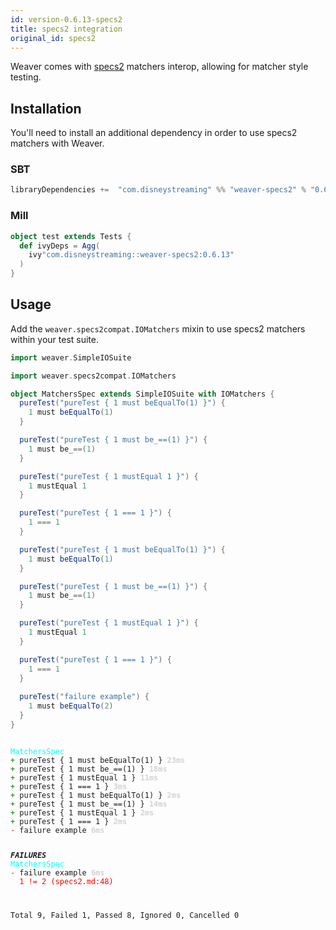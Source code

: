 ```yaml
---
id: version-0.6.13-specs2
title: specs2 integration
original_id: specs2
---
```


Weaver comes with [specs2](http://specs2.org/) matchers interop, allowing for matcher style testing.

## Installation

You'll need to install an additional dependency in order to use specs2 matchers with Weaver.

### SBT
```scala
libraryDependencies +=  "com.disneystreaming" %% "weaver-specs2" % "0.6.13" % Test
```

### Mill
```scala
object test extends Tests {
  def ivyDeps = Agg(
    ivy"com.disneystreaming::weaver-specs2:0.6.13"
  )
}
```

## Usage

Add the `weaver.specs2compat.IOMatchers` mixin to use specs2 matchers within your test suite.

```scala
import weaver.SimpleIOSuite

import weaver.specs2compat.IOMatchers

object MatchersSpec extends SimpleIOSuite with IOMatchers {
  pureTest("pureTest { 1 must beEqualTo(1) }") {
    1 must beEqualTo(1)
  }

  pureTest("pureTest { 1 must be_==(1) }") {
    1 must be_==(1)
  }

  pureTest("pureTest { 1 mustEqual 1 }") {
    1 mustEqual 1
  }

  pureTest("pureTest { 1 === 1 }") {
    1 === 1
  }

  pureTest("pureTest { 1 must beEqualTo(1) }") {
    1 must beEqualTo(1)
  }

  pureTest("pureTest { 1 must be_==(1) }") {
    1 must be_==(1)
  }

  pureTest("pureTest { 1 mustEqual 1 }") {
    1 mustEqual 1
  }

  pureTest("pureTest { 1 === 1 }") {
    1 === 1
  }
  
  pureTest("failure example") {
    1 must beEqualTo(2)
  }
}
```

<div class='terminal'><pre><code class = 'nohighlight'>
<span style='color: cyan'>MatchersSpec</span>
<span style='color: green'>+&nbsp;</span>pureTest&nbsp;{&nbsp;1&nbsp;must&nbsp;beEqualTo(1)&nbsp;}&nbsp;<span style='color: lightgray'><b>23ms</span></b>
<span style='color: green'>+&nbsp;</span>pureTest&nbsp;{&nbsp;1&nbsp;must&nbsp;be_==(1)&nbsp;}&nbsp;<span style='color: lightgray'><b>18ms</span></b>
<span style='color: green'>+&nbsp;</span>pureTest&nbsp;{&nbsp;1&nbsp;mustEqual&nbsp;1&nbsp;}&nbsp;<span style='color: lightgray'><b>11ms</span></b>
<span style='color: green'>+&nbsp;</span>pureTest&nbsp;{&nbsp;1&nbsp;===&nbsp;1&nbsp;}&nbsp;<span style='color: lightgray'><b>3ms</span></b>
<span style='color: green'>+&nbsp;</span>pureTest&nbsp;{&nbsp;1&nbsp;must&nbsp;beEqualTo(1)&nbsp;}&nbsp;<span style='color: lightgray'><b>2ms</span></b>
<span style='color: green'>+&nbsp;</span>pureTest&nbsp;{&nbsp;1&nbsp;must&nbsp;be_==(1)&nbsp;}&nbsp;<span style='color: lightgray'><b>14ms</span></b>
<span style='color: green'>+&nbsp;</span>pureTest&nbsp;{&nbsp;1&nbsp;mustEqual&nbsp;1&nbsp;}&nbsp;<span style='color: lightgray'><b>2ms</span></b>
<span style='color: green'>+&nbsp;</span>pureTest&nbsp;{&nbsp;1&nbsp;===&nbsp;1&nbsp;}&nbsp;<span style='color: lightgray'><b>2ms</span></b>
<span style='color: red'>-&nbsp;</span>failure&nbsp;example&nbsp;<span style='color: lightgray'><b>6ms</span></b>

<span style='color: red'>*************</span>FAILURES<span style='color: red'>*************</span>
<span style='color: cyan'>MatchersSpec</span>
<span style='color: red'>-&nbsp;</span>failure&nbsp;example&nbsp;<span style='color: lightgray'><b>6ms</span></b><br /><span style='color: red'>&nbsp;&nbsp;1&nbsp;!=&nbsp;2&nbsp;(specs2.md:48)</span>

Total&nbsp;9,&nbsp;Failed&nbsp;1,&nbsp;Passed&nbsp;8,&nbsp;Ignored&nbsp;0,&nbsp;Cancelled&nbsp;0
</code></pre></div>
